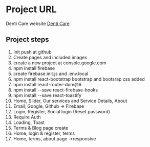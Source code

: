 # Project URL

Denti Care website [Denti Care](https://)

## Project steps
1. Init push at github
2. Create pages and included images
3. create a new project at console.google.com
4. npm install firebase
5. create firebase.init.js and .env.local
6. npm install react-bootstrap bootstrap and bootsrap css added
7. npm install react-router-dom@6
8. npm install --save react-firebase-hooks
9. npm install --save react-toastify
10. Home, Slider, Our services and Service Details, About
11. Email, Google, Github -> Firebase
12. Login, Register, Social login (Reset password)
13. Require Auth
14. Loading, Toast
15. Terms & Blog page create
16. Home, login & register, terms
17. Home, terms, about page ->responsive